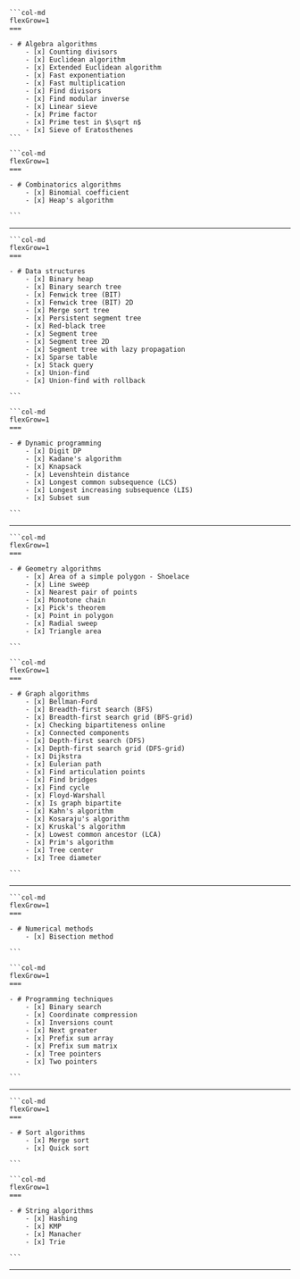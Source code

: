 ````col
```col-md
flexGrow=1
===

- # Algebra algorithms
	- [x] Counting divisors
	- [x] Euclidean algorithm
	- [x] Extended Euclidean algorithm
	- [x] Fast exponentiation
	- [x] Fast multiplication
	- [x] Find divisors
	- [x] Find modular inverse
	- [x] Linear sieve
	- [x] Prime factor
	- [x] Prime test in $\sqrt n$
	- [x] Sieve of Eratosthenes
```

```col-md
flexGrow=1
===

- # Combinatorics algorithms
	- [x] Binomial coefficient
	- [x] Heap's algorithm

```
````

---

````col
```col-md
flexGrow=1
===

- # Data structures
	- [x] Binary heap
	- [x] Binary search tree
	- [x] Fenwick tree (BIT)
	- [x] Fenwick tree (BIT) 2D
	- [x] Merge sort tree
	- [x] Persistent segment tree
	- [x] Red-black tree
	- [x] Segment tree
	- [x] Segment tree 2D
	- [x] Segment tree with lazy propagation
	- [x] Sparse table
	- [x] Stack query
	- [x] Union-find
	- [x] Union-find with rollback

```

```col-md
flexGrow=1
===

- # Dynamic programming
	- [x] Digit DP
	- [x] Kadane's algorithm
	- [x] Knapsack
	- [x] Levenshtein distance
	- [x] Longest common subsequence (LCS)
	- [x] Longest increasing subsequence (LIS)
	- [x] Subset sum

```
````

---

````col
```col-md
flexGrow=1
===

- # Geometry algorithms
	- [x] Area of a simple polygon - Shoelace
	- [x] Line sweep
	- [x] Nearest pair of points
	- [x] Monotone chain
	- [x] Pick's theorem
	- [x] Point in polygon
	- [x] Radial sweep
	- [x] Triangle area

```

```col-md
flexGrow=1
===

- # Graph algorithms
	- [x] Bellman-Ford
	- [x] Breadth-first search (BFS)
	- [x] Breadth-first search grid (BFS-grid)
	- [x] Checking bipartiteness online
	- [x] Connected components
	- [x] Depth-first search (DFS)
	- [x] Depth-first search grid (DFS-grid)
	- [x] Dijkstra
	- [x] Eulerian path
	- [x] Find articulation points
	- [x] Find bridges
	- [x] Find cycle
	- [x] Floyd-Warshall
	- [x] Is graph bipartite
	- [x] Kahn's algorithm
	- [x] Kosaraju's algorithm
	- [x] Kruskal's algorithm
	- [x] Lowest common ancestor (LCA)
	- [x] Prim's algorithm
	- [x] Tree center
	- [x] Tree diameter

```
````

---

````col
```col-md
flexGrow=1
===

- # Numerical methods
	- [x] Bisection method

```

```col-md
flexGrow=1
===

- # Programming techniques
	- [x] Binary search
	- [x] Coordinate compression
	- [x] Inversions count
	- [x] Next greater
	- [x] Prefix sum array
	- [x] Prefix sum matrix
	- [x] Tree pointers
	- [x] Two pointers

```
````

---

````col
```col-md
flexGrow=1
===

- # Sort algorithms
	- [x] Merge sort
	- [x] Quick sort

```

```col-md
flexGrow=1
===

- # String algorithms
	- [x] Hashing
	- [x] KMP
	- [x] Manacher
	- [x] Trie

```
````

---